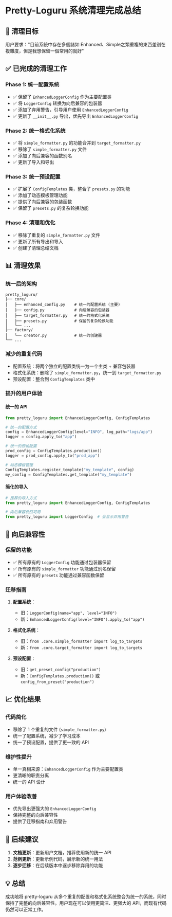 # Pretty-Loguru 系统清理完成总结

## 🎯 清理目标

用户要求："目前系統中存在多個諸如 Enhanced、Simple之類重複的東西差別在複雜度，但是我想保留一個常用的就好"

## ✅ 已完成的清理工作

### Phase 1: 统一配置系统
- ✅ 保留了 `EnhancedLoggerConfig` 作为主要配置类
- ✅ 将 `LoggerConfig` 转换为向后兼容的包装器
- ✅ 添加了弃用警告，引导用户使用 `EnhancedLoggerConfig`
- ✅ 更新了 `__init__.py` 导出，优先导出 `EnhancedLoggerConfig`

### Phase 2: 统一格式化系统
- ✅ 将 `simple_formatter.py` 的功能合并到 `target_formatter.py`
- ✅ 移除了 `simple_formatter.py` 文件
- ✅ 添加了向后兼容的函数别名
- ✅ 更新了导入和导出

### Phase 3: 统一预设配置
- ✅ 扩展了 `ConfigTemplates` 类，整合了 `presets.py` 的功能
- ✅ 添加了动态模板管理功能
- ✅ 提供了向后兼容的包装函数
- ✅ 保留了 `presets.py` 的复杂轮换功能

### Phase 4: 清理和优化
- ✅ 移除了重复的 `simple_formatter.py` 文件
- ✅ 更新了所有导出和导入
- ✅ 创建了清理总结文档

## 📊 清理效果

### 统一后的架构
```
pretty_loguru/
├── core/
│   ├── enhanced_config.py    # 统一的配置系统 (主要)
│   ├── config.py             # 向后兼容的包装器
│   ├── target_formatter.py   # 统一的格式化系统
│   ├── presets.py            # 保留的复杂轮换功能
│   └── ...
├── factory/
│   └── creator.py            # 统一的创建器
└── ...
```

### 减少的重复代码
- 配置系统：将两个独立的配置类统一为一个主类 + 兼容包装器
- 格式化系统：删除了 `simple_formatter.py`，统一到 `target_formatter.py`
- 预设配置：整合到 `ConfigTemplates` 类中

### 提升的用户体验

#### 统一的 API
```python
from pretty_loguru import EnhancedLoggerConfig, ConfigTemplates

# 统一的配置方式
config = EnhancedLoggerConfig(level="INFO", log_path="logs/app")
logger = config.apply_to("app")

# 统一的预设配置
prod_config = ConfigTemplates.production()
logger = prod_config.apply_to("prod_app")

# 动态模板管理
ConfigTemplates.register_template("my_template", config)
my_config = ConfigTemplates.get_template("my_template")
```

#### 简化的导入
```python
# 推荐的导入方式
from pretty_loguru import EnhancedLoggerConfig, ConfigTemplates

# 向后兼容仍然可用
from pretty_loguru import LoggerConfig  # 会显示弃用警告
```

## 🔄 向后兼容性

### 保留的功能
- ✅ 所有原有的 `LoggerConfig` 功能通过包装器保留
- ✅ 所有原有的 `simple_formatter` 功能通过别名保留
- ✅ 所有原有的 `presets` 功能通过兼容函数保留

### 迁移指南
1. **配置系统**：
   - 旧：`LoggerConfig(name="app", level="INFO")`
   - 新：`EnhancedLoggerConfig(level="INFO").apply_to("app")`

2. **格式化系统**：
   - 旧：`from .core.simple_formatter import log_to_targets`
   - 新：`from .core.target_formatter import log_to_targets`

3. **预设配置**：
   - 旧：`get_preset_config("production")`
   - 新：`ConfigTemplates.production()` 或 `config_from_preset("production")`

## 📈 优化结果

### 代码简化
- 移除了 1 个重复的文件 (`simple_formatter.py`)
- 统一了配置系统，减少了学习成本
- 统一了预设配置，提供了更一致的 API

### 维护性提升
- 单一真相来源：`EnhancedLoggerConfig` 作为主要配置类
- 更清晰的职责分离
- 统一的 API 设计

### 用户体验改善
- 优先导出更强大的 `EnhancedLoggerConfig`
- 保持完整的向后兼容性
- 提供了迁移指南和弃用警告

## 🚀 后续建议

1. **文档更新**：更新用户文档，推荐使用新的统一 API
2. **范例更新**：更新示例代码，展示新的统一用法
3. **逐步迁移**：在后续版本中逐步移除弃用的功能

## 💡 总结

成功地将 pretty-loguru 从多个重复的配置和格式化系统整合为统一的系统，同时保持了完整的向后兼容性。用户现在可以使用更简洁、更强大的 API，而现有代码仍然可以正常工作。